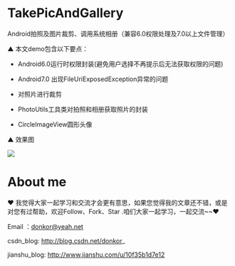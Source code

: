 # TakePicAndGallery
Android拍照及图片裁剪、调用系统相册（兼容6.0权限处理及7.0以上文件管理）

▲ 本文demo包含以下要点：
 
 - Android6.0运行时权限封装(避免用户选择不再提示后无法获取权限的问题)
 
 - Android7.0 出现FileUriExposedException异常的问题
 
 - 对照片进行裁剪
 
 -  PhotoUtils工具类对拍照和相册获取照片的封装
 
 - CircleImageView圆形头像

▲ 效果图

![](https://github.com/ChenYXin/TakePicAndGallery/blob/master/app/src/main/res/mipmap-mdpi/screenshot.gif?raw=true)

# About me
❤ 我觉得大家一起学习和交流才会更有意思，如果您觉得我的文章还不错，或是对您有过帮助，欢迎Follow、Fork、Star .咱们大家一起学习，一起交流~~❤

Email ：donkor@yeah.net

csdn_blog: http://blog.csdn.net/donkor_

jianshu_blog: http://www.jianshu.com/u/10f35b1d7e12
